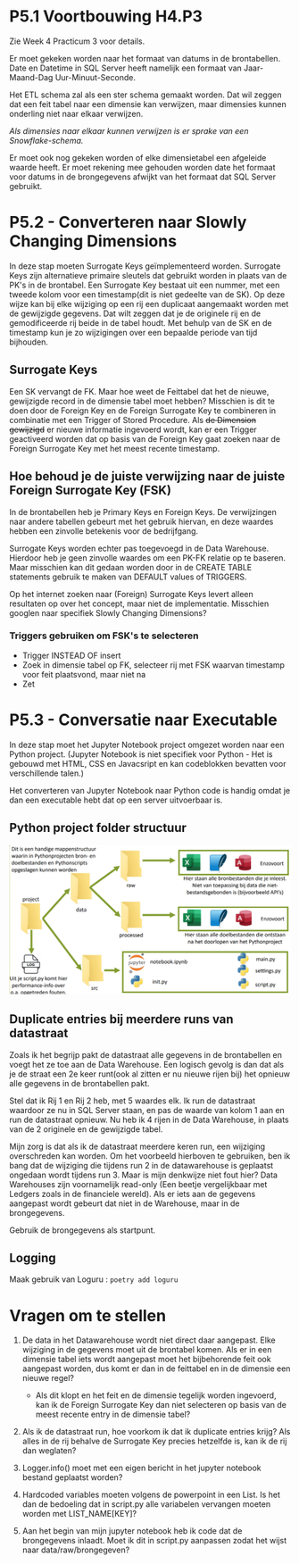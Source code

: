 # P5.1 Voortbouwing H4.P3

Zie Week 4 Practicum 3 voor details.

Er moet gekeken worden naar het formaat van datums in de brontabellen. Date en Datetime in SQL Server heeft namelijk een formaat van Jaar-Maand-Dag Uur-Minuut-Seconde. 

Het ETL schema zal als een ster schema gemaakt worden. Dat wil zeggen dat een feit tabel naar een dimensie kan verwijzen, maar dimensies kunnen onderling niet naar elkaar verwijzen. 

*Als dimensies naar elkaar kunnen verwijzen is er sprake van een Snowflake-schema.*

Er moet ook nog gekeken worden of elke dimensietabel een afgeleide waarde heeft.
Er moet rekening mee gehouden worden date het formaat voor datums in de brongegevens afwijkt van het formaat dat SQL Server gebruikt. 


# P5.2 - Converteren naar Slowly Changing Dimensions

In deze stap moeten Surrogate Keys geïmplementeerd worden. Surrogate Keys zijn alternatieve primaire sleutels dat gebruikt worden in plaats van de PK's in de brontabel. Een Surrogate Key bestaat uit een nummer, met een tweede kolom voor een timestamp(dit is niet gedeelte van de SK). Op deze wijze kan bij elke wijziging op een rij een duplicaat aangemaakt worden met de gewijzigde gegevens. Dat wilt zeggen dat je de originele rij en de gemodificeerde rij beide in de tabel houdt. Met behulp van de SK en de timestamp kun je zo wijzigingen over een bepaalde periode van tijd bijhouden. 

## Surrogate Keys
Een SK vervangt de FK. Maar hoe weet de Feittabel dat het de nieuwe, gewijzigde record in de dimensie tabel moet hebben? Misschien is dit te doen door de Foreign Key en de Foreign Surrogate Key te combineren in combinatie met een Trigger of Stored Procedure. Als ~~de Dimension gewijzigd~~ er nieuwe informatie ingevoerd wordt, kan er een Trigger geactiveerd worden dat op basis van de Foreign Key gaat zoeken naar de Foreign Surrogate Key met het meest recente timestamp.

## Hoe behoud je de juiste verwijzing naar de juiste Foreign Surrogate Key (FSK)

In de brontabellen heb je Primary Keys en Foreign Keys. De verwijzingen naar andere tabellen gebeurt met het gebruik hiervan, en deze waardes hebben een zinvolle betekenis voor de bedrijfgang.

Surrogate Keys worden echter pas toegevoegd in de Data Warehouse. Hierdoor heb je geen zinvolle waardes om een PK-FK relatie op te baseren. Maar misschien kan dit gedaan worden door in de CREATE TABLE statements gebruik te maken van DEFAULT values of TRIGGERS. 

Op het internet zoeken naar (Foreign) Surrogate Keys levert alleen resultaten op over het concept, maar niet de implementatie. Misschien googlen naar specifiek Slowly Changing Dimensions?

### Triggers gebruiken om FSK's te selecteren

- Trigger INSTEAD OF insert
- Zoek in dimensie tabel op FK, selecteer rij met FSK waarvan timestamp voor feit plaatsvond, maar niet na
- Zet 


# P5.3 - Conversatie naar Executable

In deze stap moet het Jupyter Notebook project omgezet worden naar een Python project.
(Jupyter Notebook is niet specifiek voor Python - Het is gebouwd met HTML, CSS en Javacsript en kan codeblokken bevatten voor verschillende talen.)

Het converteren van Jupyter Notebook naar Python code is handig omdat je dan een executable hebt dat op een server uitvoerbaar is. 

## Python project folder structuur

![Folderstructuur](../Assets/Week%205/Folderstructuur_Pythonproject.png)



## Duplicate entries bij meerdere runs van datastraat

Zoals ik het begrijp pakt de datastraat alle gegevens in de brontabellen en voegt het ze toe aan de Data Warehouse. Een logisch gevolg is dan dat als je de straat een 2e keer runt(ook al zitten er nu nieuwe rijen bij) het opnieuw alle gegevens in de brontabellen pakt. 

Stel dat ik Rij 1 en Rij 2 heb, met 5 waardes elk. Ik run de datastraat waardoor ze nu in SQL Server staan, en pas de waarde van kolom 1 aan en run de datastraat opnieuw. 
Nu heb ik 4 rijen in de Data Warehouse, in plaats van de 2 originele en de gewijzigde tabel. 

Mijn zorg is dat als ik de datastraat meerdere keren run, een wijziging overschreden kan worden. Om het voorbeeld hierboven te gebruiken, ben ik bang dat de wijziging die tijdens run 2 in de datawarehouse is geplaatst ongedaan wordt tijdens run 3. 
Maar is mijn denkwijze niet fout hier? Data Warehouses zijn voornamelijk read-only (Een beetje vergelijkbaar met Ledgers zoals in de financiele wereld). Als er iets aan de gegevens aangepast wordt gebeurt dat niet in de Warehouse, maar in de brongegevens. 

Gebruik de brongegevens als startpunt. 

## Logging
Maak gebruik van Loguru : ``poetry add loguru``





# Vragen om te stellen

1. De data in het Datawarehouse wordt niet direct daar aangepast. Elke wijziging in de gegevens moet uit de brontabel komen. Als er in een dimensie tabel iets wordt aangepast moet het bijbehorende feit ook aangepast worden, dus komt er dan in de feittabel en in de dimensie een nieuwe regel?
    - Als dit klopt en het feit en de dimensie tegelijk worden ingevoerd, kan ik de Foreign Surrogate Key dan niet selecteren op basis van de meest recente entry in de dimensie tabel?
2. Als ik de datastraat run, hoe voorkom ik dat ik duplicate entries krijg? Als alles in de rij behalve de Surrogate Key precies hetzelfde is, kan ik de rij dan weglaten?

3. Logger.info() moet met een eigen bericht in het jupyter notebook bestand geplaatst worden?
4. Hardcoded variables moeten volgens de powerpoint in een List. Is het dan de bedoeling dat in script.py alle variabelen vervangen moeten worden met LIST_NAME[KEY]?
5. Aan het begin van mijn jupyter notebook heb ik code dat de brongegevens inlaadt. Moet ik dit in script.py aanpassen zodat het wijst naar data/raw/brongegeven? 